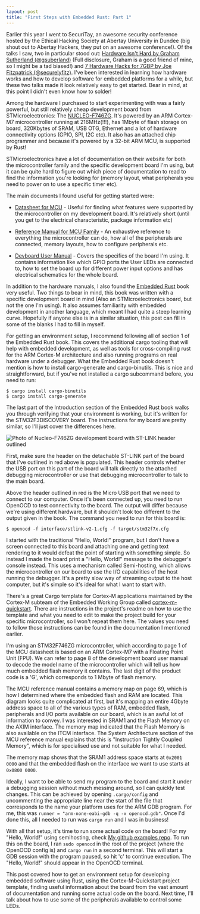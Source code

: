 ```yaml
---
layout: post
title: "First Steps with Embedded Rust: Part 1"
---
```


Earlier this year I went to SecuriTay, an awesome security conference hosted by the Ethical Hacking Society at Abertay University in Dundee (big shout out to Abertay Hackers, they put on an awesome conference!). Of the talks I saw, two in particular stood out: [Hardware Isn't Hard by Graham Sutherland (@gsuberland)](https://www.youtube.com/watch?v=NApRGN3IKwY) (Full disclosure, Graham is a good friend of mine, so I might be a tad biased!) and [7 Hardware Hacks for 7GBP by Joe Fitzpatrick (@securelyfitz)](https://www.youtube.com/watch?v=LIjVKloJZFc). I've been interested in learning how hardware works and how to develop software for embedded platforms for a while, but these two talks made it look relatively easy to get started. Bear in mind, at this point I didn't even know how to solder!

Among the hardware I purchased to start experimenting with was a fairly powerful, but still relatively cheap development board from STMicroelectronics: The [NUCLEO-F746ZG](https://www.st.com/en/evaluation-tools/nucleo-f746zg.html). It's powered by an ARM Cortex-M7 microcontroller running at 216MHz(!!!), has 1Mbyte of flash storage on board, 320Kbytes of SRAM, USB OTG, Ethernet and a lot of hardware connectivity options (GPIO, SPI, I2C etc). It also has an attached chip programmer and because it's powered by a 32-bit ARM MCU, is supported by Rust!

STMicroelectronics have a lot of documentation on their website for both the microcontroller family and the specific development board I'm using, but it can be quite hard to figure out which piece of documentation to read to find the information you're looking for (memory layout, what peripherals you need to power on to use a specific timer etc).

The main documents I found useful for getting started were:

* [Datasheet for MCU](https://www.st.com/resource/en/datasheet/stm32f746zg.pdf) - Useful for finding what features were supported by the microcontroller on my development board. It's relatively short (until you get to the electrical characteristic, package information etc)

* [Reference Manual for MCU Family](https://www.st.com/resource/en/reference_manual/dm00124865.pdf) - An exhaustive reference to everything the microcontroller can do, how all of the peripherals are connected, memory layouts, how to configure peripherals etc.

* [Devboard User Manual](https://www.st.com/resource/en/user_manual/dm00244518.pdf) - Covers the specifics of the board I'm using. It contains information like which GPIO ports the User LEDs are connected to, how to set the board up for different power input options and has electrical schematics for the whole board.

In addition to the hardware manuals, I also found the [Embedded Rust](https://rust-embedded.github.io/book/intro/index.html) book very useful. Two things to bear in mind, this book was written with a specific development board in mind (Also an STMicroelectronics board, but not the one I'm using). It also assumes familiarity with embedded development in another language, which meant I had quite a steep learning curve. Hopefully if anyone else is in a similar situation, this post can fill in some of the blanks I had to fill in myself.

For getting an environment setup, I recommend following all of section 1 of the Embedded Rust book. This covers the additional cargo tooling that will help with embedded development, as well as tools for cross-compiling rust for the ARM Cortex-M architecture and also running programs on real hardware under a debugger. What the Embedded Rust book doesn't mention is how to install cargo-generate and cargo-binutils. This is nice and straightforward, but if you've not installed a cargo subcommand before, you need to run:
```
$ cargo install cargo-binutils
$ cargo install cargo-generate
```

The last part of the Introduction section of the Embedded Rust book walks you through verifying that your environment is working, but it's written for the STM32F3DISCOVERY board. The instructions for my board are pretty similar, so I'll just cover the differences here.

![Photo of Nucleo-F746ZG development board with ST-LINK header outlined]({{site.url}}/assets/EmbeddedRust/Nucleo-F746ZG.JPG)

First, make sure the header on the detachable ST-LINK part of the board that I've outlined in red above is populated. This header controls whether the USB port on this part of the board will talk directly to the attached debugging microcontroller or use that debugging microcontroller to talk to the main board.

Above the header outlined in red is the Micro USB port that we need to connect to our computer. Once it's been connected up, you need to run OpenOCD to test connectivity to the board. The output will differ because we're using different hardware, but it shouldn't look too different to the output given in the book. The command you need to run for this board is: 
```
$ openocd -f interface/stlink-v2-1.cfg -f target/stm32f7x.cfg
```

I started with the traditional "Hello, World!" program, but I don't have a screen connected to this board and attaching one and getting text rendering to it would defeat the point of starting with something simple. So instead I made the board print a "Hello, World!" message to the debugger's console instead. This uses a mechanism called Semi-hosting, which allows the microcontroller on our board to use the I/O capabilities of the host running the debugger. It's a pretty slow way of streaming output to the host computer, but it's simple so it's ideal for what I want to start with.

There's a great Cargo template for Cortex-M applications maintained by the Cortex-M subteam of the Embedded Working Group called [cortex-m-quickstart](https://github.com/rust-embedded/cortex-m-quickstart). There are instructions in the project's readme on how to use the template and what you need to edit to make the project build for your specific microcontroller, so I won't repeat them here. The values you need to follow those instructions can be found in the documentation I mentioned earlier.

I'm using an STM32F746ZG microcontroller, which according to page 1 of the MCU datasheet is based on an ARM Cortex-M7 with a Floating Point Unit (FPU). We can refer to page 8 of the development board user manual to decode the model name of the microcontroller which will tell us how much embedded flash memory it contains. The last digit of the product code is a 'G', which corresponds to 1 Mbyte of flash memory.

The MCU reference manual contains a memory map on page 69, which is how I determined where the embedded flash and RAM are located. This diagram looks quite complicated at first, but it's mapping an entire 4Gbyte address space to all of the various types of RAM, embedded flash, peripherals and I/O ports available on our board, which is an awful lot of information to convey. I was interested in SRAM1 and the Flash Memory on the AXIM interface. The memory map indicated that the Flash Memory is also available on the ITCM interface. The System Architecture section of the MCU reference manual explains that this is "Instruction Tightly Coupled Memory", which is for specialised use and not suitable for what I needed.

The memory map shows that the SRAM1 address space starts at `0x2001 0000` and that the embedded flash on the interface we want to use starts at `0x0800 0000`.

Ideally, I want to be able to send my program to the board and start it under a debugging session without much messing around, so I can quickly test changes. This can be achieved by opening `.cargo/config` and uncommenting the appropriate line near the start of the file that corresponds to the name your platform uses for the ARM GDB program. For me, this was `runner = "arm-none-eabi-gdb -q -x openocd.gdb"`. Once I'd done this, all I needed to run was `cargo run` and I was in business!

With all that setup, it's time to run some actual code on the board! For my "Hello, World!" using semihosting, check [My github examples repo](https://github.com/DanHatesNumbers/rust-embedded-blog-examples/blob/hello_world/src/main.rs). To run this on the board, I ran `sudo openocd` in the root of the project (where the OpenOCD config is) and `cargo run` in a second terminal. This will start a GDB session with the program paused, so hit 'c' to continue execution. The "Hello, World!" should appear in the OpenOCD terminal.

This post covered how to get an environment setup for developing embedded software using Rust, using the Cortex-M-Quickstart project template, finding useful information about the board from the vast amount of documentation and running some actual code on the board. Next time, I'll talk about how to use some of the peripherals available to control some LEDs.
